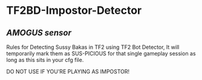 # TF2BD-Impostor-Detector

## ***AMOGUS sensor***
Rules for Detecting Sussy Bakas in TF2 using TF2 Bot Detector, It will temporarily mark them as SUS-PICIOUS for that single gameplay session
as long as this sits in your cfg file.

DO NOT USE IF YOU'RE PLAYING AS IMPOSTOR!
